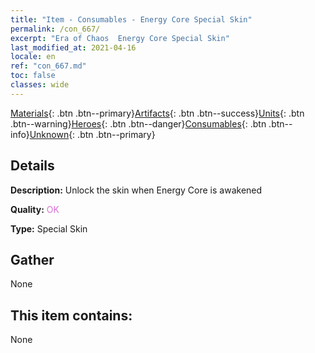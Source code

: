 ```yaml
---
title: "Item - Consumables - Energy Core Special Skin"
permalink: /con_667/
excerpt: "Era of Chaos  Energy Core Special Skin"
last_modified_at: 2021-04-16
locale: en
ref: "con_667.md"
toc: false
classes: wide
---
```

 [Materials](/Items/){: .btn .btn--primary}[Artifacts](/Items/Artifacts/){: .btn .btn--success}[Units](/Items/Units/){: .btn .btn--warning}[Heroes](/Items/Heroes/){: .btn .btn--danger}[Consumables](/Items/Consumables/){: .btn .btn--info}[Unknown](/Items/Unknown/){: .btn .btn--primary}

## Details
 **Description:** Unlock the skin when Energy Core is awakened

 **Quality:** <span style="color: #DA70D6">OK</span>

 **Type:** Special Skin

## Gather

  None

## This item contains:

  None

